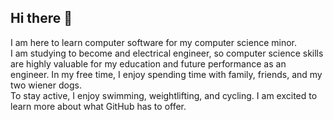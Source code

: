 ## Hi there 👋
I am here to learn computer software for my computer science minor.  
I am studying to become and electrical engineer, so computer science skills are highly valuable for my education and future performance as an engineer.
In my free time, I enjoy spending time with family, friends, and my two wiener dogs.  
To stay active, I enjoy swimming, weightlifting, and cycling.
I am excited to learn more about what GitHub has to offer.
<!--
**wiaterj25/wiaterj25** is a ✨ _special_ ✨ repository because its `README.md` (this file) appears on your GitHub profile.

Here are some ideas to get you started:

- 🔭 I’m currently working on ...
- 🌱 I’m currently learning ...
- 👯 I’m looking to collaborate on ...
- 🤔 I’m looking for help with ...
- 💬 Ask me about ...
- 📫 How to reach me: ...
- 😄 Pronouns: ...
- ⚡ Fun fact: ...
-->
